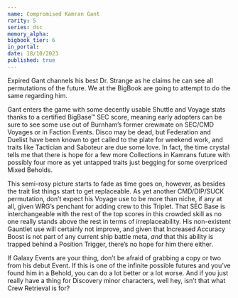 ```yaml
---
name: Compromised Kamran Gant
rarity: 5
series: dsc
memory_alpha:
bigbook_tier: 6
in_portal:
date: 18/10/2023
published: true
---
```


Expired Gant channels his best Dr. Strange as he claims he can see all permutations of the future. We at the BigBook are going to attempt to do the same regarding him.

Gant enters the game with some decently usable Shuttle and Voyage stats thanks to a certified BigBase™ SEC score, meaning early adopters can be sure to see some use out of Burnham’s former crewmate on SEC/CMD Voyages or in Faction Events. Disco may be dead, but Federation and Duelist have been known to get called to the plate for weekend work, and traits like Tactician and Saboteur are due some love. In fact, the time crystal tells me that there is hope for a few more Collections in Kamrans future with possibly four more as yet untapped traits just begging for some overpriced Mixed Beholds.

This semi-rosy picture starts to fade as time goes on, however, as besides the trait list things start to get replaceable. As yet another CMD/DIP/SUCK permutation, don’t expect his Voyage use to be more than niche, if any at all, given WRG’s penchant for adding crew to this Triplet. That SEC Base is interchangeable with the rest of the top scores in this crowded skill as no one really stands above the rest in terms of irreplaceability. His non-existent Gauntlet use will certainly not improve, and given that Increased Accuracy Boost is not part of any current ship battle meta, *and* that this ability is trapped behind a Position Trigger, there’s no hope for him there either.

If Galaxy Events are your thing, don’t be afraid of grabbing a copy or two from his debut Event. If this is one of the infinite possible futures and you’ve found him in a Behold, you can do a lot better or a lot worse. And if you just really have a thing for Discovery minor characters, well hey, isn’t that what Crew Retrieval is for?
